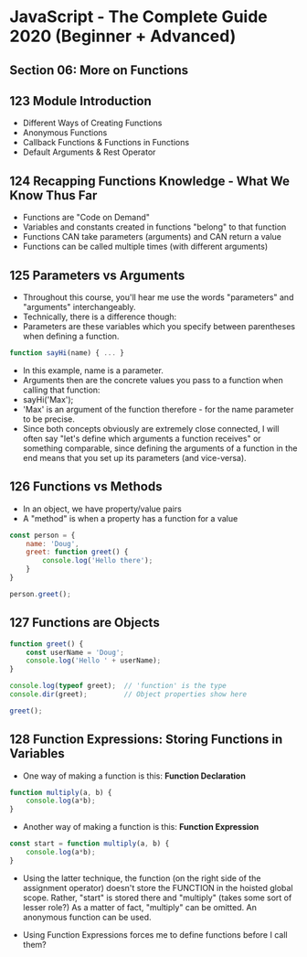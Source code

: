 # JavaScript - The Complete Guide 2020 (Beginner + Advanced)

## Section 06: More on Functions

## 123 Module Introduction
- Different Ways of Creating Functions
- Anonymous Functions
- Callback Functions & Functions in Functions
- Default Arguments & Rest Operator

## 124 Recapping Functions Knowledge - What We Know Thus Far
- Functions are "Code on Demand"
- Variables and constants created in functions "belong" to that function
- Functions CAN take parameters (arguments) and CAN return a value
- Functions can be called multiple times (with different arguments)

## 125 Parameters vs Arguments
- Throughout this course, you'll hear me use the words "parameters" and "arguments" interchangeably.
- Technically, there is a difference though:
- Parameters are these variables which you specify between parentheses when defining a function.

```javascript
function sayHi(name) { ... } 
```

- In this example, name is a parameter.
- Arguments then are the concrete values you pass to a function when calling that function:
- sayHi('Max');
- 'Max' is an argument of the function therefore - for the name parameter to be precise.
- Since both concepts obviously are extremely close connected, I will often say "let's define which arguments a function receives" or something comparable, since defining the arguments of a function in the end means that you set up its parameters (and vice-versa).

## 126 Functions vs Methods
- In an object, we have property/value pairs
- A "method" is when a property has a function for a value

```javascript
const person = {
    name: 'Doug',
    greet: function greet() {
        console.log('Hello there');
    }
}

person.greet();
```

## 127 Functions are Objects
```javascript
function greet() {
    const userName = 'Doug';
    console.log('Hello ' + userName);
}

console.log(typeof greet);  // 'function' is the type
console.dir(greet);         // Object properties show here

greet();
```

## 128 Function Expressions: Storing Functions in Variables
- One way of making a function is this: **Function Declaration**
```javascript
function multiply(a, b) {
    console.log(a*b);
}
```

- Another way of making a function is this: **Function Expression**
```javascript
const start = function multiply(a, b) {
    console.log(a*b);
}
```

- Using the latter technique, the function (on the right side of the assignment operator) doesn't store the FUNCTION in the hoisted global scope. Rather, "start" is stored there and "multiply" (takes some sort of lesser role?) As a matter of fact, "multiply" can be omitted. An anonymous function can be used.

- Using Function Expressions forces me to define functions before I call them?